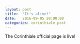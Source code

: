 ```yaml
---
layout: post
title:  "It's alive!"
date:   2016-09-05 20:00:00
categories: corinthiale post
---
```

The Corinthiale official page is live!

